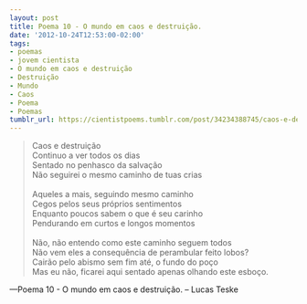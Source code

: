 ```yaml
---
layout: post
title: Poema 10 - O mundo em caos e destruição.
date: '2012-10-24T12:53:00-02:00'
tags:
- poemas
- jovem cientista
- O mundo em caos e destruição
- Destruição
- Mundo
- Caos
- Poema
- Poemas
tumblr_url: https://cientistpoems.tumblr.com/post/34234388745/caos-e-destrui%C3%A7%C3%A3o-continuo-a-ver-todos-os-dias
---
```

> Caos e destruição<br/>
> Continuo a ver todos os dias<br/>
> Sentado no penhasco da salvação<br/>
> Não seguirei o mesmo caminho de tuas crias<br/>
><br/>
> Aqueles a mais, seguindo mesmo caminho<br/>
> Cegos pelos seus próprios sentimentos<br/>
> Enquanto poucos sabem o que é seu carinho<br/>
> Pendurando em curtos e longos momentos<br/>
><br/>
> Não, não entendo como este caminho seguem todos<br/>
> Não vem eles a consequência de perambular feito lobos?<br/>
> Cairão pelo abismo sem fim até, o fundo do poço<br/>
> Mas eu não, ficarei aqui sentado apenas olhando este esboço.<br/>

—Poema 10 - O mundo em caos e destruição. – Lucas Teske
